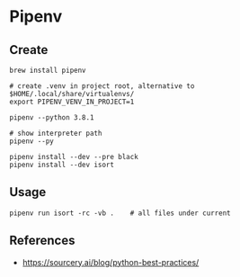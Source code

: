# Pipenv

## Create

```shell script
brew install pipenv

# create .venv in project root, alternative to $HOME/.local/share/virtualenvs/
export PIPENV_VENV_IN_PROJECT=1

pipenv --python 3.8.1

# show interpreter path
pipenv --py

pipenv install --dev --pre black
pipenv install --dev isort
```

## Usage

```shell script
pipenv run isort -rc -vb .    # all files under current
```

## References

- https://sourcery.ai/blog/python-best-practices/
